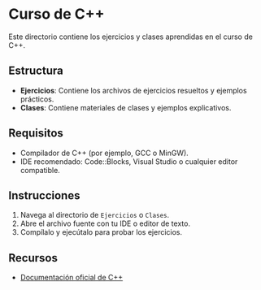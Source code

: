 # Curso de C++

Este directorio contiene los ejercicios y clases aprendidas en el curso de C++.

## Estructura
- **Ejercicios**: Contiene los archivos de ejercicios resueltos y ejemplos prácticos.
- **Clases**: Contiene materiales de clases y ejemplos explicativos.

## Requisitos
- Compilador de C++ (por ejemplo, GCC o MinGW).
- IDE recomendado: Code::Blocks, Visual Studio o cualquier editor compatible.

## Instrucciones
1. Navega al directorio de `Ejercicios` o `Clases`.
2. Abre el archivo fuente con tu IDE o editor de texto.
3. Compílalo y ejecútalo para probar los ejercicios.

## Recursos
- [Documentación oficial de C++](https://en.cppreference.com/w/)
